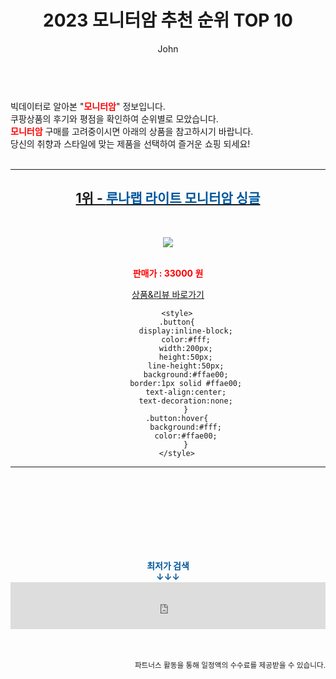 ﻿---
layout: post
title:  "2023 모니터암 추천 순위 TOP 10"
author: John
categories: [ 디지털/가전 ]
tags: [ 모니터암, 모니터암 추천, 모니터암 설치불가 책상, 모니터암 책상, 모니터암 추천 퀘이사존, 모니터암 안되는 모니터, 모니터암 설치, 모니터암 책상 추천, 모니터암 책상 부서짐, 모니터암 2개 배치 ]
image: https://static.coupangcdn.com/image/retail/images/3730790747256586-58828940-b679-42d6-85d0-e97fb65fb897.jpg 
description: "2023 모니터암 추천 순위 TOP 10 관련 상품으로 가장 고객 선호도가 높은 제품입니다."
toc: true
toc_sticky: true
---

<br>
빅데이터로 알아본 "<b><font color='#ff0000'>모니터암</font></b>" 정보입니다.
<br>
쿠팡상품의 후기와 평점을 확인하여 순위별로 모았습니다.
<br>
<b><font color='#ff0000'>모니터암</font></b>  구매를 고려중이시면 아래의 상품을 참고하시기 바랍니다.
<br>
당신의 취향과 스타일에 맞는 제품을 선택하여 즐거운 쇼핑 되세요!
<br><br>
<hr>
<p>
    
<center><h2><a href="https://link.coupang.com/re/AFFSDP?lptag=AF7307611&pageKey=5775487784&itemId=9827345452&vendorItemId=77110853810&traceid=V0-153-4157e7ba54606571&requestid=20230228191313392416954" target="_blank"><b>1위 - <font color='#01579B'>루나랩 라이트 모니터암 싱글</font></b></a></h2><br>

<a href="https://link.coupang.com/re/AFFSDP?lptag=AF7307611&pageKey=5775487784&itemId=9827345452&vendorItemId=77110853810&traceid=V0-153-4157e7ba54606571&requestid=20230228191313392416954" target="_blank"><img src="https://static.coupangcdn.com/image/retail/images/3730790747256586-58828940-b679-42d6-85d0-e97fb65fb897.jpg"></a><br><br>

<b><font color='#ff0000'>판매가 : 33000 원</font></b><br>

<a href="https://link.coupang.com/re/AFFSDP?lptag=AF7307611&pageKey=5775487784&itemId=9827345452&vendorItemId=77110853810&traceid=V0-153-4157e7ba54606571&requestid=20230228191313392416954" target="_blank" class="button">상품&리뷰 바로가기</a><p>

        <style>
        .button{
            display:inline-block;
            color:#fff;
            width:200px;
            height:50px;
            line-height:50px;
            background:#ffae00;
            border:1px solid #ffae00;
            text-align:center;
            text-decoration:none;
            }
        .button:hover{
            background:#fff;
            color:#ffae00;
            }
        </style>

<hr>

<br><br><br><br><br><br><br>
<center><b><font color='#01579B' size='medium'>최저가 검색<br>
↓↓↓</font></b></center>
<center><iframe src="https://coupa.ng/b1Tbjx" width="100%" height="75" frameborder="0" scrolling="no" referrerpolicy="unsafe-url"></iframe></center>
<br><br>
<p>
<small>
    <div align="right">파트너스 활동을 통해 일정액의 수수료를 제공받을 수 있습니다.</div>
</small>
</p>
